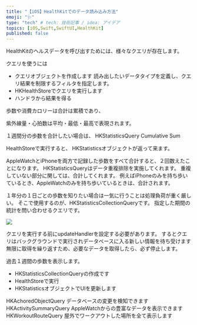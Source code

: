 ```yaml
---
title: "【iOS】HealthKitでのデータ読み込み方法"
emoji: "🩺"
type: "tech" # tech: 技術記事 / idea: アイデア
topics: [iOS,Swift,SwiftUI,HealthKit]
published: false
---
```



HealthKitのヘルスデータを呼び出すためには、様々なクエリが存在します。

クエリを使うには

- クエリオブジェクトを作成します
   読み出したいデータタイプを定義し、クエリ結果を制限するフィルタを指定します。
- HKHealthStoreでクエリを実行します
- ハンドラから結果を得る

歩数や消費カロリーは合計は累積であり、

紫外線量・心拍数は平均・最低・最高で表現されます。

１週間分の歩数を合計したい場合は、
HKStatisticsQuery Cumulative Sum

HealthStoreで実行すると、
HKStatisticsオブジェクトが返って来ます。

AppleWatchとiPhoneを両方で記録した歩数をすべて合計すると、２回数えたことになります。
HKStatisticsQueryはデータ重複排除を実施してくれます。
重複していない部分に関しては、合計してくれます。
例えばiPhoneのみを持ち歩いているとき、AppleWatchのみを持ち歩いているときは、合計されます。

１年分の１日ごとの歩数を知りたい場合は一気に行うことは処理負荷が重く厳しい。
そこで使用するのが、HKStatisticsCollectionQueryです。
指定した期間の統計を問い合わせるクエリです。

![](https://storage.googleapis.com/zenn-user-upload/caf45797d58d-20240501.png)

クエリを実行する前にupdateHandlerを設定する必要があります。
するとクエリはバックグラウンドで実行されデータベースに入る新しい情報を待ち受けます
無限に取得を繰り返すため、必要なデータを取得したら、必ず停止します。

過去１週間の歩数を表示します。

- HKStatisticsCollectionQueryの作成です
- HealthStoreで実行
- HKStatisticsオブジェクトでUIを更新します

HKAchoredObjectQuery
データベースの変更を検知できます
HKActivitySummaryQuery
AppleWatchからの豊富なデータを表示できます
HKWorkoutRouteQuery
屋外でワークアウトした場所を全て表示します

